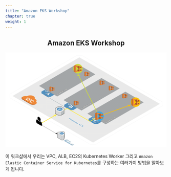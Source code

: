 ```yaml
---
title: "Amazon EKS Workshop"
chapter: true
weight: 1
---
```


<div style="text-align: center"><h2>Amazon EKS Workshop</h2></div>

![EKS](images/3-service-animated.gif)

이 워크샵에서 우리는 VPC, ALB, EC2의 Kubernetes Worker
그리고 `Amazon Elastic Container Service for Kubernetes`를 구성하는 여러가지 방법을 알아보게 됩니다.
